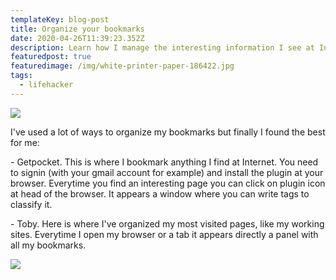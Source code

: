 ```yaml
---
templateKey: blog-post
title: Organize your bookmarks
date: 2020-04-26T11:39:23.352Z
description: Learn how I manage the interesting information I see at Internet.
featuredpost: true
featuredimage: /img/white-printer-paper-186422.jpg
tags:
  - lifehacker
---
```

![](/img/white-printer-paper-186422.jpg)

I've used a lot of ways to organize my bookmarks but finally I found the best for me:

\- Getpocket. This is where I bookmark anything I find at Internet. You need to signin (with your gmail account for example) and install the plugin at your browser. Everytime you find an interesting page you can click on plugin icon at head of the browser. It appears a window where you can write tags to classify it.

\- Toby. Here is where I've organized my most visited pages, like my working sites.  Everytime I open my browser or a tab it appears directly a panel with all my bookmarks.

![](/img/captura-de-pantalla-2020-04-26-a-las-13.48.18.png)